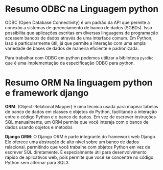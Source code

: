 
# Resumo ODBC na Linguagem python

ODBC (Open Database Connectivity) é um padrão da API que permite a conexão a sistemas de gerenciamento de banco de dados (SGBDs). Isso possibilita que aplicações escritas em diversas linguagens de programação acessem bancos de dados através de uma interface comum. Em Python, isso é particularmente útil, já que permite a interação com uma ampla variedade de bases de dados de maneira eficiente e padronizada.

Para trabalhar com ODBC em python podemos utilizar a biblioteca `pyodbc` que é uma implementação da especificação ODBC para python.

# Resumo ORM Na linguagem python e framework django

__ORM__: (Object-Relational Mapper) é uma técnica usada para mapear tabelas de banco de dados em classes e objetos do Python, facilitando a interação entre o código Python e o banco de dados. Em vez de escrever instruções SQL manualmente, um ORM permite que você interaja com o banco de dados usando objetos e métodos


__Django ORM__: O Django ORM é parte integrante do framework web Django. Ele oferece uma abstração de alto nível sobre um banco de dados relacional, permitindo que você trabalhe com objetos Python em vez de escrever SQL diretamente. É especialmente útil para desenvolvimento rápido de aplicativos web, pois permite que você se concentre no código Python sem alternar para SQL3.


